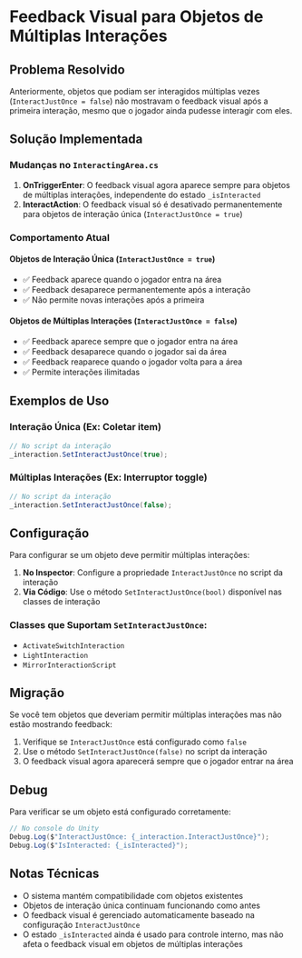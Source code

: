 # Feedback Visual para Objetos de Múltiplas Interações

## Problema Resolvido

Anteriormente, objetos que podiam ser interagidos múltiplas vezes (`InteractJustOnce = false`) não mostravam o feedback visual após a primeira interação, mesmo que o jogador ainda pudesse interagir com eles.

## Solução Implementada

### Mudanças no `InteractingArea.cs`

1. **OnTriggerEnter**: O feedback visual agora aparece sempre para objetos de múltiplas interações, independente do estado `_isInteracted`
2. **InteractAction**: O feedback visual só é desativado permanentemente para objetos de interação única (`InteractJustOnce = true`)

### Comportamento Atual

#### Objetos de Interação Única (`InteractJustOnce = true`)
- ✅ Feedback aparece quando o jogador entra na área
- ✅ Feedback desaparece permanentemente após a interação
- ✅ Não permite novas interações após a primeira

#### Objetos de Múltiplas Interações (`InteractJustOnce = false`)
- ✅ Feedback aparece sempre que o jogador entra na área
- ✅ Feedback desaparece quando o jogador sai da área
- ✅ Feedback reaparece quando o jogador volta para a área
- ✅ Permite interações ilimitadas

## Exemplos de Uso

### Interação Única (Ex: Coletar item)
```csharp
// No script da interação
_interaction.SetInteractJustOnce(true);
```

### Múltiplas Interações (Ex: Interruptor toggle)
```csharp
// No script da interação
_interaction.SetInteractJustOnce(false);
```

## Configuração

Para configurar se um objeto deve permitir múltiplas interações:

1. **No Inspector**: Configure a propriedade `InteractJustOnce` no script da interação
2. **Via Código**: Use o método `SetInteractJustOnce(bool)` disponível nas classes de interação

### Classes que Suportam `SetInteractJustOnce`:
- `ActivateSwitchInteraction`
- `LightInteraction`
- `MirrorInteractionScript`

## Migração

Se você tem objetos que deveriam permitir múltiplas interações mas não estão mostrando feedback:

1. Verifique se `InteractJustOnce` está configurado como `false`
2. Use o método `SetInteractJustOnce(false)` no script da interação
3. O feedback visual agora aparecerá sempre que o jogador entrar na área

## Debug

Para verificar se um objeto está configurado corretamente:

```csharp
// No console do Unity
Debug.Log($"InteractJustOnce: {_interaction.InteractJustOnce}");
Debug.Log($"IsInteracted: {_isInteracted}");
```

## Notas Técnicas

- O sistema mantém compatibilidade com objetos existentes
- Objetos de interação única continuam funcionando como antes
- O feedback visual é gerenciado automaticamente baseado na configuração `InteractJustOnce`
- O estado `_isInteracted` ainda é usado para controle interno, mas não afeta o feedback visual em objetos de múltiplas interações 